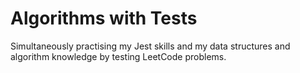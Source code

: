 # Algorithms with Tests
Simultaneously practising my Jest skills and my data structures and algorithm knowledge by testing LeetCode problems.
